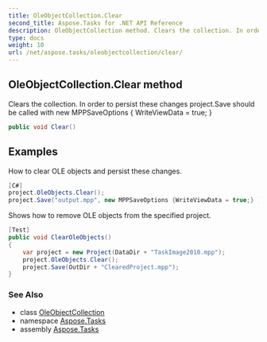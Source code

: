 ```yaml
---
title: OleObjectCollection.Clear
second_title: Aspose.Tasks for .NET API Reference
description: OleObjectCollection method. Clears the collection. In order to persist these changes project.Save should be called with new MPPSaveOptions  WriteViewData  true 
type: docs
weight: 10
url: /net/aspose.tasks/oleobjectcollection/clear/
---
```

## OleObjectCollection.Clear method

Clears the collection. In order to persist these changes project.Save should be called with new MPPSaveOptions { WriteViewData = true; }

```csharp
public void Clear()
```

## Examples

How to clear OLE objects and persist these changes.

```csharp
[C#]
project.OleObjects.Clear();
project.Save("output.mpp", new MPPSaveOptions {WriteViewData = true;} )
```

Shows how to remove OLE objects from the specified project.

```csharp
[Test]
public void ClearOleObjects()
{
    var project = new Project(DataDir + "TaskImage2010.mpp");
    project.OleObjects.Clear();
    project.Save(OutDir + "ClearedProject.mpp");
}
```

### See Also

* class [OleObjectCollection](../)
* namespace [Aspose.Tasks](../../oleobjectcollection/)
* assembly [Aspose.Tasks](../../../)


